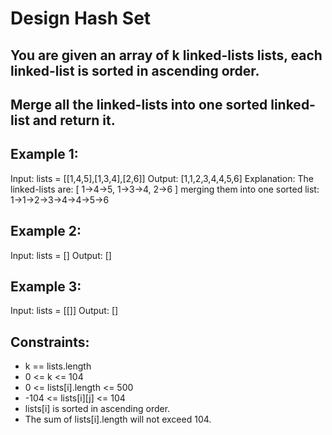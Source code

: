 # Design Hash Set

## You are given an array of k linked-lists lists, each linked-list is sorted in ascending order.

## Merge all the linked-lists into one sorted linked-list and return it.

 

## Example 1:

Input: lists = [[1,4,5],[1,3,4],[2,6]]
Output: [1,1,2,3,4,4,5,6]
Explanation: The linked-lists are:
[
  1->4->5,
  1->3->4,
  2->6
]
merging them into one sorted list:
1->1->2->3->4->4->5->6
## Example 2:

Input: lists = []
Output: []
## Example 3:

Input: lists = [[]]
Output: []
 

## Constraints:

- k == lists.length
- 0 <= k <= 104
- 0 <= lists[i].length <= 500
- -104 <= lists[i][j] <= 104
- lists[i] is sorted in ascending order.
- The sum of lists[i].length will not exceed 104.